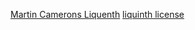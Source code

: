 
[Martin Camerons Liquenth](https://github.com/martincameron/liquinth)
[liquinth license](https://github.com/martincameron/liquinth/blob/master/license.txt "liquinth license")
